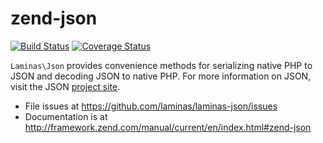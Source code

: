# zend-json

[![Build Status](https://secure.travis-ci.org/laminas/laminas-json.svg?branch=master)](https://secure.travis-ci.org/laminas/laminas-json)
[![Coverage Status](https://coveralls.io/repos/laminas/laminas-json/badge.svg?branch=master)](https://coveralls.io/r/laminas/laminas-json?branch=master)

`Laminas\Json` provides convenience methods for serializing native PHP to JSON and
decoding JSON to native PHP. For more information on JSON, visit the JSON
[project site](http://www.json.org/).


- File issues at https://github.com/laminas/laminas-json/issues
- Documentation is at http://framework.zend.com/manual/current/en/index.html#zend-json
